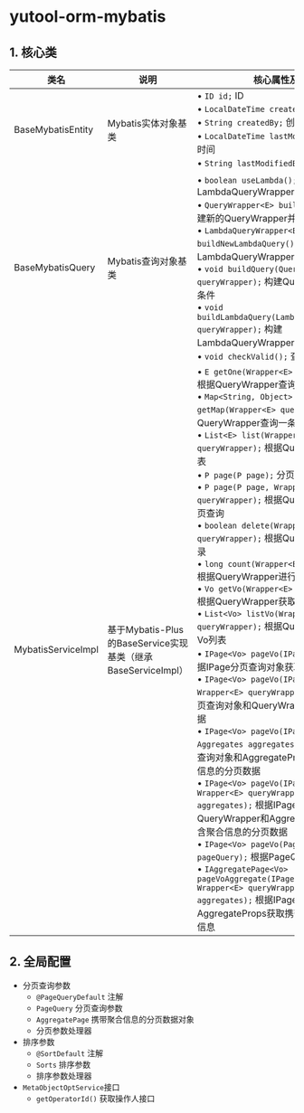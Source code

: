 # yutool-orm-mybatis

## 1. 核心类

| 类名               | 说明                                                       | 核心属性及方法                                                                                                                                                                                                                                                                                                                                                                                                                                                                                                                                                                                                                                                                                                                                                                                                                                                                                                                                                                                                                                                                                                                                                                                                                                                                                                                                                                                                                 |
|--------------------|----------------------------------------------------------|-------------------------------------------------------------------------------------------------------------------------------------------------------------------------------------------------------------------------------------------------------------------------------------------------------------------------------------------------------------------------------------------------------------------------------------------------------------------------------------------------------------------------------------------------------------------------------------------------------------------------------------------------------------------------------------------------------------------------------------------------------------------------------------------------------------------------------------------------------------------------------------------------------------------------------------------------------------------------------------------------------------------------------------------------------------------------------------------------------------------------------------------------------------------------------------------------------------------------------------------------------------------------------------------------------------------------------------------------------------------------------------------------------------------------|
| BaseMybatisEntity  | Mybatis实体对象基类                                        | • `ID id;` ID <br>• `LocalDateTime createdTime;` 创建时间 <br>• `String createdBy;` 创建人 <br>• `LocalDateTime lastModifiedTime;` 更新时间 <br>• `String lastModifiedBy;` 更新人                                                                                                                                                                                                                                                                                                                                                                                                                                                                                                                                                                                                                                                                                                                                                                                                                                                                                                                                                                                                                                                                                                                                                                                                                                              |
| BaseMybatisQuery   | Mybatis查询对象基类                                        | • `boolean useLambda();` 是否使用LambdaQueryWrapper <br>• `QueryWrapper<E> buildNewQuery();` 创建新的QueryWrapper并构建查询条件 <br>• `LambdaQueryWrapper<E> buildNewLambdaQuery();` 创建新的LambdaQueryWrapper并构建查询条件 <br>• `void buildQuery(QueryWrapper<E> queryWrapper);` 构建QueryWrapper的查询条件 <br>• `void buildLambdaQuery(LambdaQueryWrapper<E> queryWrapper);` 构建LambdaQueryWrapper的查询条件 <br>• `void checkValid();` 查询条件参数校验                                                                                                                                                                                                                                                                                                                                                                                                                                                                                                                                                                                                                                                                                                                                                                                                                                                                                                                                                                |
| MybatisServiceImpl | 基于Mybatis-Plus的BaseService实现基类（继承BaseServiceImpl） | • `E getOne(Wrapper<E> queryWrapper);` 根据QueryWrapper查询一条数据 <br>• `Map<String, Object> getMap(Wrapper<E> queryWrapper);` 根据QueryWrapper查询一条数据，返回Map <br>• `List<E> list(Wrapper<E> queryWrapper);` 根据QueryWrapper查询列表 <br>• `P page(P page);` 分页查询 <br>• `P page(P page, Wrapper<E> queryWrapper);` 根据QueryWrapper进行分页查询 <br>• `boolean delete(Wrapper<E> queryWrapper);` 根据QueryWrapper删除记录 <br>• `long count(Wrapper<E> queryWrapper);` 根据QueryWrapper进行计数 <br>• `Vo getVo(Wrapper<E> queryWrapper);` 根据QueryWrapper获取VO对象 <br>• `List<Vo> listVo(Wrapper<E> queryWrapper);` 根据QueryWrapper获取Vo列表 <br>• `IPage<Vo> pageVo(IPage<E> page);` 根据IPage分页查询对象获取Vo分页数据 <br>• `IPage<Vo> pageVo(IPage<E> page, Wrapper<E> queryWrapper);` 根据IPage分页查询对象和QueryWrapper获取Vo分页数据 <br>• `IPage<Vo> pageVo(IPage<E> page, Aggregates aggregates);` 根据IPage分页查询对象和AggregateProps获取包含聚合信息的分页数据 <br>• `IPage<Vo> pageVo(IPage<E> page, Wrapper<E> queryWrapper, Aggregates aggregates);` 根据IPage分页查询对象、QueryWrapper和AggregateProps获取包含聚合信息的分页数据 <br>• `IPage<Vo> pageVo(PageQuery<Q> pageQuery);` 根据PageQuery获取分页数据 <br>• `IAggregatePage<Vo> pageVoAggregate(IPage<Vo> page, Wrapper<E> queryWrapper, Aggregates aggregates);` 根据IPage分页查询结果和AggregateProps获取携带聚合数据的分页信息 |

## 2. 全局配置

- 分页查询参数
   - `@PageQueryDefault` 注解
   - `PageQuery` 分页查询参数
   - `AggregatePage` 携带聚合信息的分页数据对象
   - 分页参数处理器
- 排序参数
   - `@SortDefault` 注解
   - `Sorts` 排序参数
   - 排序参数处理器
- `MetaObjectOptService`接口
   - `getOperatorId()` 获取操作人接口

